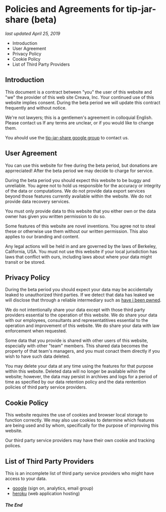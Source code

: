 # Policies and Agreements for tip-jar-share (beta)
*last updated April 25, 2019*

- Introduction
- User Agreement
- Privacy Policy
- Cookie Policy
- List of Third Party Providers

## Introduction

This document is a contract between "you" the user of this website and "we" the provider of this web site Creava, Inc.  Your continued use of this website implies consent. During the beta period we will update this contract frequently and without notice.

We're not lawyers; this is a gentlemen's agreement in colloquial English.  Please contact us If any terms are unclear, or if you would like to change them.

You ahould use the [tip-jar-share google group](https://groups.google.com/forum/#!forum/tip-jar-share) to contact us.

## User Agreement

You can use this website for free during the beta period, but donations are apprreciated!  After the beta period we may decide to charge for service.

During the beta period you should expect this website to be buggy and unreliable.  You agree not to hold us responsible for the accuracy or integrity of the data or computations. We do not provide data export services beyond those features currently available within the website. We do not provide data recovery services.

You must only provide data to this website that you either own or the data owner has given you written permission to do so.

Some features of this website are novel inventions. You agree not to steal these or otherwise use them without our written permission.  This also applies to our branding and content.

Any legal actions will be held in and are governed by the laws of Berkeley, California, USA. You must not use this website if your local jurisdiction has laws that conflict with ours, including laws about where your data might transit or be stored.

## Privacy Policy

During the beta period you should expect your data may be accidentally leaked to unauthorized third parties.  If we detect that data has leaked we will disclose that through a reliable intermediary such as [have i been pwned](https://haveibeenpwned.com/).

We do not intentionally share your data except with those third party providers essential to the operation of this website. We do share your data with our employees, consultants and representatitives essential to the operation and improvement of this website. We do share your data with law enforcement when requested.

Some data that you provide is shared with other users of this website, especially with other "team" members.  This shared data becomes the property of that team's managers, and you must conact them directly if you wish to have such data deleted.

You may delete your data at any time using the features for that purpose within this website.  Deleted data will no longer be available wihin the website; however, the data may persist in archives and logs for a period of time as specified by our data retention policy and the data rentention policies of third party service providers.

## Cookie Policy

This website requires the use of cookies and browser local storage to function correctly.  We may also use cookies to determine which features are being used and by whom, specifically for the purpose of improving this website.

Our third party service providers may have their own cookie and tracking polices.

## List of Third Party Providers

This is an incomplete list of third party service providers who might have access to your data.

- [google](www.google.com) (sign on, analytics, email group)
- [heroku](www.heroku.com) (web application hosting)

##### The End
